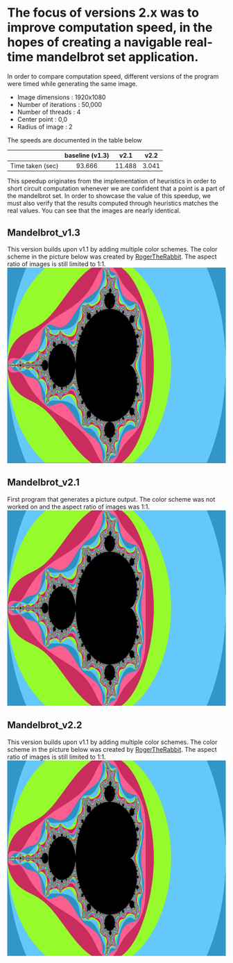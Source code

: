 # The focus of versions 2.x was to improve computation speed, in the hopes of creating a navigable real-time mandelbrot set application.

In order to compare computation speed, different versions of the program were timed while generating the same image.
- Image dimensions : 1920x1080
- Number of iterations : 50,000
- Number of threads : 4
- Center point : 0,0
- Radius of image : 2

The speeds are documented in the table below

|                  | baseline (v1.3) |  v2.1  |  v2.2  |
|----------------- |:---------------:|:------:|:------:|
| Time taken (sec) |      93.666     | 11.488 | 3.041  |

This speedup originates from the implementation of heuristics in order to short circuit computation whenever we are confident that a point is a part of the mandelbrot set.
In order to showcase the value of this speedup, we must also verify that the results computed through heuristics matches the real values. 
You can see that the images are nearly identical.


## Mandelbrot_v1.3
This version builds upon v1.1 by adding multiple color schemes. The color scheme in the picture below was created by [RogerTheRabbit](https://github.com/RogerTheRabbit). The aspect ratio of images is still limited to 1:1. </br>
<img src="https://github.com/Runtime-Learner/Mandelbrot-set/blob/main/Mandelbrot_2.x/images/MandelbrotSet_v1.3.png" alt="mandelbrot v1.3" height="450"/>

## Mandelbrot_v2.1
First program that generates a picture output. The color scheme was not worked on and the aspect ratio of images was 1:1. </br>
<img src="https://github.com/Runtime-Learner/Mandelbrot-set/blob/main/Mandelbrot_2.x/images/mandelbrotset_v2.1.png" alt="mandelbrot v2.1" height="450"/>

## Mandelbrot_v2.2
This version builds upon v1.1 by adding multiple color schemes. The color scheme in the picture below was created by [RogerTheRabbit](https://github.com/RogerTheRabbit). The aspect ratio of images is still limited to 1:1. </br>
<img src="https://github.com/Runtime-Learner/Mandelbrot-set/blob/main/Mandelbrot_2.x/images/mandelbrotset_v2.2.png" alt="mandelbrot v2.2" height="450"/>
